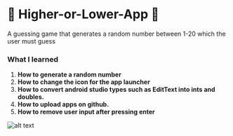 # :game_die: Higher-or-Lower-App :game_die:
A guessing game that generates a random number between 1-20 which the user must guess

### What I learned 
1. **How to generate a random number**
2. **How to change the icon for the app launcher**
3. **How to convert android studio types such as EditText into ints and doubles.**
4. **How to upload apps on github.**
5. **How to remove user input after pressing enter**


![alt text](https://i.imgur.com/xHLdjbX.jpg?1)  
